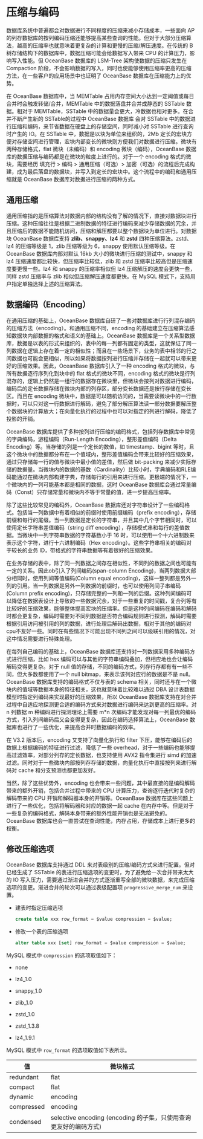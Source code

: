 # 压缩与编码

数据库系统中普遍都会对数据进行不同程度的压缩来减小存储成本，一些面向 AP 的列存数据库的按列编码压缩还能够提高某些查询的性能。但对于大部分压缩算法，越高的压缩率也就意味着更复杂的计算和更慢的压缩/解压速度。在传统的 B 树存储结构下的数据库中，数据压缩可能会给数据写入带来 CPU 的计算压力，影响写入性能。但 OceanBase 数据库的 LSM-Tree 架构使数据的压缩只发生在 Compaction 阶段，不会影响数据的写入，同时也使能够使用压缩率更高的压缩方法，在一些客户的应用场景中也证明了 OceanBase 数据库在压缩能力上的优势。

在 OceanBase 数据库中，当 MEMTable 占用内存空间大小达到一定阈值或每日合并时会触发转储/合并，MEMTable 中的数据落盘并合并成静态的 SSTable 数据。相对于 MEMTable，SSTable 中的数据量会更大，冷数据也相对更多。在合并不断产生新的 SSTable的过程中 OceanBase 数据库 会对 SSTable 中的数据进行压缩和编码，来节省数据在硬盘上的存储空间，同时减小对 SSTable 进行查询时产生的 IO。在 SSTable 中，数据是以块为单位来组织的，2Mb 定长的宏块方便对存储空间进行管理，宏块内部变长的微块则方便我们对数据进行压缩。微块有两种存储格式，flat 微块（未编码）和 encoding 微块（编码），OceanBase 数据库的数据压缩与编码都是在微块的粒度上进行的。对于一个 encoding 格式的微块，需要经历 填充行 \> 编码 \> 通用压缩（可选）\> 加密（可选）的流程后完成构建，成为最后落盘的数据块，并写入到定长的宏块中。这个流程中的编码和通用压缩就是 OceanBase 数据库对数据进行压缩的两种方式。

## 通用压缩

通用压缩指的是压缩算法对数据内部的结构没有了解的情况下，直接对数据块进行压缩。这种压缩往往是根据二进制数据的特征进行编码来减少存储数据的冗余，并且压缩后的数据不能随机访问，压缩和解压都要以整个数据块为单位进行。对数据块 OceanBase 数据库支持 **zlib、snappy、lz4** 和 **zstd** 四种压缩算法。zstd、lz4 的压缩等级是 1，zlib 压缩等级为 6，snappy 使用默认压缩等级。在 OceanBase 数据库内部对默认 16kb 大小的微块进行压缩的测试中，snappy 和 lz4 压缩速度都比较快，但压缩率比较低，zlib 和 zstd 压缩率比较高但是压缩速度要更慢一些。lz4 和 snappy 的压缩率相似但 lz4 压缩解压的速度会更快一些，同样 zstd 压缩率与 zlib 相似但压缩解压速度都更快。在 MySQL 模式下，支持用户指定单独选择上述的压缩算法。

## 数据编码（Encoding）

在通用压缩的基础上，OceanBase 数据库自研了一套对数据库进行行列混存编码的压缩方法（encoding）。和通用压缩不同，encoding 的基础建立在压缩算法感知数据块内部数据的格式和语义的基础上。OceanBase 数据库是一个关系型数据库，数据是以表的形式来组织的，表中的每一列都有固定的类型，这就保证了同一列数据在逻辑上存在着一定的相似性；而且在一些场景下，业务的表中相邻的行之间数据也可能会更相似，所以如果将数据按列进行压缩并存储在一起就可以带来更好的压缩效果。因此，OceanBase 数据库引入了一种 encoding 格式的微块，与所有数据逐行序列化到块中的 flat 格式的微块不同，encoding 格式的微块是行列混存的，逻辑上仍然是一组行的数据存在微块里，但微块会按列对数据进行编码，编码后的定长数据存储在微块内部的列存区，部分变长数据还是按行存储在变长区。而且在 encoding 微块中，数据是可以随机访问的，当需要读微块中的一行数据时，可以只对这一行数据进行解码，避免了部分解压算法读一部分数据要解压整个数据块的计算放大；在向量化执行的过程中也可以对指定的列进行解码，降低了投影的开销。

OceanBase 数据库提供了多种按列进行压缩的编码格式，包括列存数据库中常见的字典编码，游程编码（Run-Length Encoding），整形差值编码（Delta Encoding）等。当存储的列是一个定长的数值，如 timestamp、bigint 等时，且这个微块中的数据都分布在一个值域内，整形差值编码会带来比较好的压缩效果，通过只存储每一行的值与微块中最小值的差值，然后做 bit-packing 来减少实际存储的数据量。当微块内的数据的基数（Cardinality）比较小时，字典编码和RLE编码能通过在微块内部构建字典，存储每行的引用来进行压缩。更极端的情况下，一个微块内的一列可能基本都是相同的数据，这时 OceanBase 数据库会通过常量编码（Const）只存储常量和微块内不等于常量的值，进一步提高压缩率。

除了这些比较常见的编码外，OceanBase 数据库还对字符串设计了一些编码格式。包括当一列数据中有着相似的前缀时使用前缀编码（prefix encoding），存储前缀和每行的尾缀。当一列数据是定长的字符串，并且其中几个字节相同时，可以使用定长字符串差值编码（string diff encoding），存储模式串和每行的差值数据。当微块中一列字符串数据的字符基数小于 16 时，可以使用一个十六进制数来表示这个字符，进行十六进制编码（Hex encoding）。这些字符串相关的编码对于较长的业务 ID，带格式的字符串数据等有着很好的压缩效果。

在业务存储的表中，除了同一列数据之间存在相似性，不同列的数据之间也可能有一定的关系。因此ob引入了列间编码(span-column Encoding)，当两列数据大部分相同时，使用列间等值编码(Column equal encoding)，这样一整列都是另外一列的引用。当一列数据是另外一列数据的前缀时，也可以使用列间子串编码(Column prefix encoding)，只存储完整的一列和一列的后缀。这种列间编码可以降低在数据表设计上导致的一些数据冗余，对于一些重复的时间戳，复合列等有比较好的压缩效果，能够整体提高宏块的压缩率。但是这种列间编码在编码和解码时都会更复杂，编码时需要对不同列数据是否符合编码规则进行探测，解码时需要根据引用访问被引用的列的数据，进行处理后解码出数据，相对于其他的编码对cpu不友好一些。同时在有些情况下可能出现不同列之间可以级联引用的情况，对这中情况需要进行特殊处理。

在每列自己编码的基础上，OceanBase 数据库还支持对一列数据采用多种编码方式进行压缩，比如 hex 编码可以与其他的字符串编码叠加，但相应地也会让编码解码变得更复杂。对于 null 值的存储，不同的编码方式，列存行存都有有一些不同，但大多数都使用了一个 null bitmap，来表示该列对应行的数据是不是 null。OceanBase 数据库支持的编码格式不仅与表的 schema 相关，同时还与在一个微块内的值域等数据本身的特征相关，这也就意味着比较难以通过 DBA 设计表数据模型时指定列编码来实现最好的压缩效果，所以 OceanBase 数据库支持在对合并过程中自适应地探测更合适的编码方式来对数据进行编码来达到更高的压缩率。对 n 列数据 m 种编码进行探测理论上需要 m\*n 次编码才能发现对每一列最优的编码方式，引入列间编码后又会变得更复杂，因此在编码选择算法上，OceanBase 数据库也进行了一些优化，来提高合并时数据编码的效率。

在 V3.2 版本后，encoding 又支持了向量化执行和 filter 下压，能够在编码后的数据上根据编码的特征进行过滤，降低了一些 overhead，对于一些编码也能够提高过滤效率，对部分列存的定长数据，也支持使用 AVX2 指令集进行 simd 的加速过滤。同时对于一些微块内部按列存存储的数据，向量化执行中直接按列来进行解码对 cache 和分支预测也都更加友好。

当然，除了这些优势外，encoding 也会带来一些问题，其中最直接的是编码解码带来的额外开销，包括合并过程中带来的 CPU 计算压力，查询逐行迭代时复杂的解码带来的 CPU 开销和解码器本身的开销等。OceanBase 数据库在这些问题上进行了一些优化，包括将解码器和对应的数据一起 cache 在内存中等。但是对于一些复杂的编码格式，解码本身带来的额外性能开销也是无法避免的。OceanBase 数据库也会一直尝试在查询性能，内存占用，存储成本上进行更多的权衡。

修改压缩选项
---------------------------

OceanBase 数据库支持通过 DDL 来对表级别的压缩/编码方式来进行配置。但对已经生成了 SSTable 的表进行压缩选项的变更时，为了避免给一次合并带来太大的 IO 写入压力，需要通过渐进合并的方式逐渐重写全部的微块数据，来完成压缩选项的变更。渐进合并的轮次可以通过表级配置项 `progressive_merge_num` 来设置。

* 建表时指定压缩选项

  ```sql
  create table xxx row_format = $value compression = $value;
  ```

* 修改一个表的压缩选项

  ```sql
  alter table xxx [set] row_format = $value compression = $value;
  ```

MySQL 模式中 `compression` 的选项取值如下：

* none

* lz4_1.0

* snappy_1.0

* zlib_1.0

* zstd_1.0

* zstd_1.3.8

* lz4_1.9.1

MySQL 模式中 `row_format` 的选项取值如下表所示。

|     值      |                               微块格式                               |
|------------|------------------------------------------------------------------|
| redundant  | flat                                                             |
| compact    | flat                                                             |
| dynamic    | encoding                                                         |
| compressed | encoding                                                         |
| condensed  | selective encoding  (encoding 的子集，只使用查询更友好的编码方式) |
